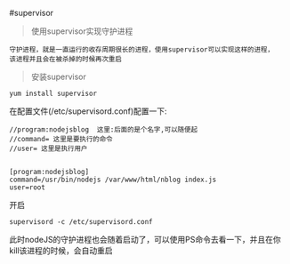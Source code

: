 #supervisor

>使用supervisor实现守护进程
	
	守护进程，就是一直运行的收存周期很长的进程，使用supervisor可以实现这样的进程，
	该进程并且会在被杀掉的时候再次重启
	
>安装supervisor

    yum install supervisor

在配置文件(/etc/supervisord.conf)配置一下:

```
//program:nodejsblog  这里:后面的是个名字,可以随便起
//command= 这里是要执行的命令
//user= 这里是执行用户


[program:nodejsblog]
command=/usr/bin/nodejs /var/www/html/nblog index.js
user=root
```

开启 

    supervisord -c /etc/supervisord.conf

此时nodeJS的守护进程也会随着启动了，可以使用PS命令去看一下，并且在你kill该进程的时候，会自动重启
